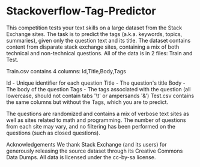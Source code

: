 # Stackoverflow-Tag-Predictor
This competition tests your text skills on a large dataset from the Stack Exchange sites.  The task is to predict the tags (a.k.a. keywords, topics, summaries), given only the question text and its title. The dataset contains content from disparate stack exchange sites, containing a mix of both technical and non-technical questions.
All of the data is in 2 files: Train and Test.

Train.csv contains 4 columns: Id,Title,Body,Tags

Id - Unique identifier for each question
Title - The question's title
Body - The body of the question
Tags - The tags associated with the question (all lowercase, should not contain tabs '\t' or ampersands '&')
Test.csv contains the same columns but without the Tags, which you are to predict.

The questions are randomized and contains a mix of verbose text sites as well as sites related to math and programming. The number of questions from each site may vary, and no filtering has been performed on the questions (such as closed questions).

Acknowledgements
We thank Stack Exchange (and its users) for generously releasing the source dataset through its Creative Commons Data Dumps. All data is licensed under the cc-by-sa license.
